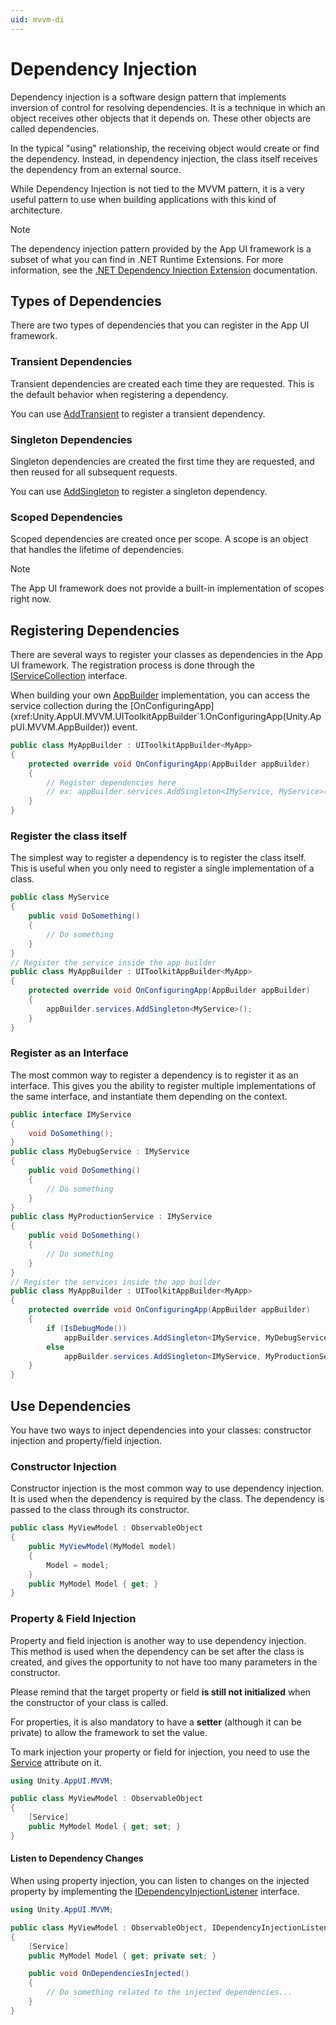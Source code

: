 ```yaml
---
uid: mvvm-di
---
```


# Dependency Injection

Dependency injection is a software design pattern that implements inversion of control for resolving dependencies. 
It is a technique in which an object receives other objects that it depends on. 
These other objects are called dependencies. 

In the typical "using" relationship, the receiving object would create or find the dependency. 
Instead, in dependency injection, the class itself receives the dependency from an external source.

While Dependency Injection is not tied to the MVVM pattern, it is a very useful pattern to use when building
applications with this kind of architecture.

> [!NOTE]
> The dependency injection pattern provided by the App UI framework is a subset of what you can find in
> .NET Runtime Extensions. For more information, see the 
> [.NET Dependency Injection Extension](https://learn.microsoft.com/en-us/dotnet/core/extensions/dependency-injection) documentation.

## Types of Dependencies

There are two types of dependencies that you can register in the App UI framework.

### Transient Dependencies

Transient dependencies are created each time they are requested. This is the default behavior when registering a dependency.

You can use [AddTransient](xref:Unity.AppUI.MVVM.ServicesCollectionExtensions.AddTransient(Unity.AppUI.MVVM.IServiceCollection,System.Type)) to register a transient dependency.

### Singleton Dependencies

Singleton dependencies are created the first time they are requested, and then reused for all subsequent requests.

You can use [AddSingleton](xref:Unity.AppUI.MVVM.ServicesCollectionExtensions.AddSingleton(Unity.AppUI.MVVM.IServiceCollection,System.Type)) to register a singleton dependency.

### Scoped Dependencies

Scoped dependencies are created once per scope. A scope is an object that handles the lifetime of dependencies.

> [!NOTE]
> The App UI framework does not provide a built-in implementation of scopes right now.

## Registering Dependencies

There are several ways to register your classes as dependencies in the App UI framework. The registration process is 
done through the [IServiceCollection](xref:Unity.AppUI.MVVM.IServiceCollection) interface.

When building your own [AppBuilder](xref:Unity.AppUI.MVVM.UIToolkitAppBuilder`1) implementation, you can access the service collection 
during the [OnConfiguringApp](xref:Unity.AppUI.MVVM.UIToolkitAppBuilder`1.OnConfiguringApp(Unity.AppUI.MVVM.AppBuilder)) event.

```cs
public class MyAppBuilder : UIToolkitAppBuilder<MyApp>
{
    protected override void OnConfiguringApp(AppBuilder appBuilder)
    {
        // Register dependencies here
        // ex: appBuilder.services.AddSingleton<IMyService, MyService>();
    }
}
```

### Register the class itself

The simplest way to register a dependency is to register the class itself. This is useful when you only need to
register a single implementation of a class.

```cs
public class MyService
{
    public void DoSomething()
    {
        // Do something
    }
}
// Register the service inside the app builder
public class MyAppBuilder : UIToolkitAppBuilder<MyApp>
{
    protected override void OnConfiguringApp(AppBuilder appBuilder)
    {
        appBuilder.services.AddSingleton<MyService>();
    }
}
```

### Register as an Interface

The most common way to register a dependency is to register it as an interface.
This gives you the ability to register multiple implementations of the same interface, and instantiate them 
depending on the context.

```cs
public interface IMyService
{
    void DoSomething();
}
public class MyDebugService : IMyService
{
    public void DoSomething()
    {
        // Do something
    }
}
public class MyProductionService : IMyService
{
    public void DoSomething()
    {
        // Do something
    }
}
// Register the services inside the app builder
public class MyAppBuilder : UIToolkitAppBuilder<MyApp>
{
    protected override void OnConfiguringApp(AppBuilder appBuilder)
    {
        if (IsDebugMode())
            appBuilder.services.AddSingleton<IMyService, MyDebugService>();
        else
            appBuilder.services.AddSingleton<IMyService, MyProductionService>();
    }
}
```

## Use Dependencies

You have two ways to inject dependencies into your classes: constructor injection and property/field injection.

### Constructor Injection

Constructor injection is the most common way to use dependency injection. 
It is used when the dependency is required by the class. 
The dependency is passed to the class through its constructor.

```cs
public class MyViewModel : ObservableObject
{
    public MyViewModel(MyModel model)
    {
        Model = model;
    }
    public MyModel Model { get; }
}
```

### Property &amp; Field Injection

Property and field injection is another way to use dependency injection. 
This method is used when the dependency can be set after the class is created,
and gives the opportunity to not have too many parameters in the constructor.

Please remind that the target property or field **is still not 
initialized** when the constructor of your class is called.

For properties, it is also mandatory to have a **setter** 
(although it can be private) to allow the framework to set the value.

To mark injection your property or field for injection, 
you need to use the [Service](xref:Unity.AppUI.MVVM.ServiceAttribute) attribute on it.

```cs
using Unity.AppUI.MVVM;

public class MyViewModel : ObservableObject
{
    [Service]
    public MyModel Model { get; set; }
}
```

#### Listen to Dependency Changes

When using property injection, you can listen to changes on the injected property by implementing the
[IDependencyInjectionListener](xref:Unity.AppUI.MVVM.IDependencyInjectionListener) interface.

```cs
using Unity.AppUI.MVVM;

public class MyViewModel : ObservableObject, IDependencyInjectionListener
{
    [Service]
    public MyModel Model { get; private set; }

    public void OnDependenciesInjected()
    {
        // Do something related to the injected dependencies...
    }
}
```